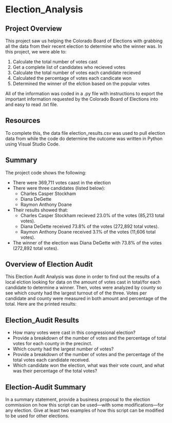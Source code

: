 # Election_Analysis

## Project Overview
This project saw us helping the Colorado Board of Elections with grabbing all the data from their recent election to determine who the winner was. 
In this project, we were able to:
1. Calculate the total number of votes cast
2. Get a complete list of candidates who recieved votes
3. Calculate the total number of votes each candidate recieved
4. Calculated the percentage of votes each candicate won
5. Determined the winner of the elction based on the popular votes

All of the information was coded in a .py file with instructions to export the important information requested by the Colorado Board of Elections into and easy to read .txt file.

## Resources
To complete this, the data file election_results.csv was used to pull election data from while the code do determine the outcome was written in Python using Visual Studio Code.

## Summary
The project code shows the following:
- There were 369,711 votes caast in the election
- There were three candidates (listed below):
    - Charles Casper Stockham
    - Diana DeGette
    - Raymon Anthony Doane
- Their results showed that:
    - Charles Casper Stockham recieved 23.0% of the votes (85,213 total votes).
    - Diana DeGette received 73.8% of the votes (272,892 total votes).
    - Raymon Anthony Doane received 3.1% of the votes (11,606 total votes).
- The winner of the election was Diana DeGette with 73.8% of the votes (272,892 total votes).

## Overview of Election Audit
This Election Audit Analysis was done in order to find out the results of a local elction looking for data on the amount of votes cast in total/for each candidate to determine a winner. Then, votes were analyzed by county so see which county had the largest turnout of of the three. Votes per candidate and county were measured in both amount and percentage of the total. Here are the printed results:

## Election_Audit Results
- How many votes were cast in this congressional election?
- Provide a breakdown of the number of votes and the percentage of total votes for each county in the precinct.
- Which county had the largest number of votes?
- Provide a breakdown of the number of votes and the percentage of the total votes each candidate received.
- Which candidate won the election, what was their vote count, and what was their percentage of the total votes?
## Election-Audit Summary
In a summary statement, provide a business proposal to the election commission on how this script can be used—with some modifications—for any election. Give at least two examples of how this script can be modified to be used for other elections.
